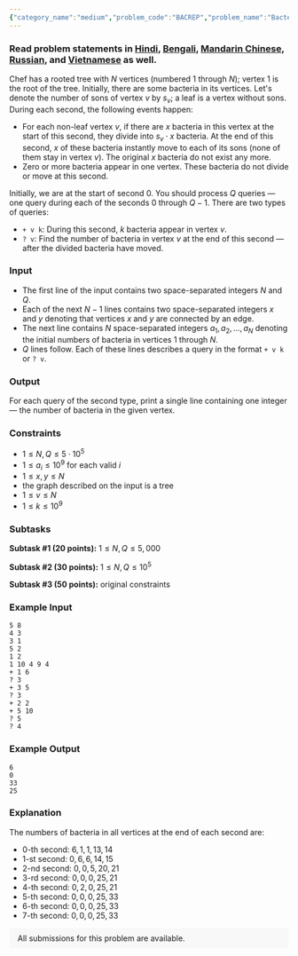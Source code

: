 ```yaml
---
{"category_name":"medium","problem_code":"BACREP","problem_name":"Bacterial Reproduction","problemComponents":{"constraints":"","constraintsState":false,"subtasks":"","subtasksState":false,"inputFormat":"","inputFormatState":false,"outputFormat":"","outputFormatState":false,"sampleTestCases":{"0":{"id":1,"input":"5 8\r\n4 3\r\n3 1\r\n5 2\r\n1 2\r\n1 10 4 9 4\r\n+ 1 6\r\n? 3\r\n+ 3 5\r\n? 3\r\n+ 2 2\r\n+ 5 10\r\n? 5\r\n? 4","output":"6\r\n0\r\n33\r\n25","explanation":"The numbers of bacteria in all vertices at the end of each second are:\r\n- $0$-th second: $6, 1, 1, 13, 14$\r\n- $1$-st second: $0, 6, 6, 14, 15$\r\n- $2$-nd second: $0, 0, 5, 20, 21$\r\n- $3$-rd second: $0, 0, 0, 25, 21$\r\n- $4$-th second: $0, 2, 0, 25, 21$\r\n- $5$-th second: $0, 0, 0, 25, 33$\r\n- $6$-th second: $0, 0, 0, 25, 33$\r\n- $7$-th second: $0, 0, 0, 25, 33$","isDeleted":false}}},"video_editorial_url":"","languages_supported":{"0":"CPP14","1":"C","2":"JAVA","3":"PYTH 3.6","4":"PYTH","5":"PYP3","6":"CS2","7":"ADA","8":"PYPY","9":"TEXT","10":"PAS fpc","11":"NODEJS","12":"RUBY","13":"PHP","14":"GO","15":"HASK","16":"TCL","17":"PERL","18":"SCALA","19":"LUA","20":"kotlin","21":"BASH","22":"JS","23":"LISP sbcl","24":"rust","25":"PAS gpc","26":"BF","27":"CLOJ","28":"R","29":"D","30":"CAML","31":"FORT","32":"ASM","33":"swift","34":"FS","35":"WSPC","36":"LISP clisp","37":"SQL","38":"SCM guile","39":"PERL6","40":"ERL","41":"CLPS","42":"ICK","43":"NICE","44":"PRLG","45":"ICON","46":"COB","47":"SCM chicken","48":"PIKE","49":"SCM qobi","50":"ST","51":"NEM"},"max_timelimit":2,"source_sizelimit":50000,"problem_author":"mikaeel","problem_tester":null,"date_added":"1-08-2019","tags":{"0":"fenwick","1":"medium","2":"mikaeel","3":"oct19","4":"r_64","5":"segment","6":"trees"},"problem_difficulty_level":"Medium-Hard","best_tag":"Segment Tree","editorial_url":"https://discuss.codechef.com/problems/BACREP","time":{"view_start_date":1571045400,"submit_start_date":1571045400,"visible_start_date":1571045400,"end_date":1735669800},"is_direct_submittable":false,"problemDiscussURL":"https://discuss.codechef.com/search?q=BACREP","is_proctored":false,"visitedContests":{},"layout":"problem"}
---
```

### Read problem statements in [Hindi](https://www.codechef.com/download/translated/OCT19/hindi/BACREP.pdf), [Bengali](https://www.codechef.com/download/translated/OCT19/bengali/BACREP.pdf), [Mandarin Chinese](https://www.codechef.com/download/translated/OCT19/mandarin/BACREP.pdf), [Russian](https://www.codechef.com/download/translated/OCT19/russian/BACREP.pdf), and [Vietnamese](https://www.codechef.com/download/translated/OCT19/vietnamese/BACREP.pdf) as well.

Chef has a rooted tree with $N$ vertices (numbered $1$ through $N$); vertex $1$ is the root of the tree. Initially, there are some bacteria in its vertices. Let's denote the number of sons of vertex $v$ by $s_v$; a leaf is a vertex without sons. During each second, the following events happen:
- For each non-leaf vertex $v$, if there are $x$ bacteria in this vertex at the start of this second, they divide into $s_v \cdot x$ bacteria. At the end of this second, $x$ of these bacteria instantly move to each of its sons (none of them stay in vertex $v$). The original $x$ bacteria do not exist any more.
- Zero or more bacteria appear in one vertex. These bacteria do not divide or move at this second.

Initially, we are at the start of second $0$. You should process $Q$ queries ― one query during each of the seconds $0$ through $Q-1$. There are two types of queries:
- `+ v k`: During this second, $k$ bacteria appear in vertex $v$.
- `? v`: Find the number of bacteria in vertex $v$ at the end of this second ― after the divided bacteria have moved.

### Input
- The first line of the input contains two space-separated integers $N$ and $Q$.
- Each of the next $N-1$ lines contains two space-separated integers $x$ and $y$ denoting that vertices $x$ and $y$ are connected by an edge.
- The next line contains $N$ space-separated integers $a_1, a_2, \ldots, a_N$ denoting the initial numbers of bacteria in vertices $1$ through $N$.
- $Q$ lines follow. Each of these lines describes a query in the format `+ v k` or `? v`.

### Output
For each query of the second type, print a single line containing one integer ― the number of bacteria in the given vertex.

### Constraints
- $1 \le N, Q \le 5 \cdot 10^5$
- $1 \le a_i \le 10^9$ for each valid $i$
- $1 \le x, y \le N$
- the graph described on the input is a tree
- $1 \le v \le N$
- $1 \le k \le 10^9$

### Subtasks
**Subtask #1 (20 points):** $1 \le N, Q \le 5,000$

**Subtask #2 (30 points):** $1 \le N, Q \le 10^5$

**Subtask #3 (50 points):** original constraints

### Example Input
```
5 8
4 3
3 1
5 2
1 2
1 10 4 9 4
+ 1 6
? 3
+ 3 5
? 3
+ 2 2
+ 5 10
? 5
? 4
```

### Example Output
```
6
0
33
25
```

### Explanation
The numbers of bacteria in all vertices at the end of each second are:
- $0$-th second: $6, 1, 1, 13, 14$
- $1$-st second: $0, 6, 6, 14, 15$
- $2$-nd second: $0, 0, 5, 20, 21$
- $3$-rd second: $0, 0, 0, 25, 21$
- $4$-th second: $0, 2, 0, 25, 21$
- $5$-th second: $0, 0, 0, 25, 33$
- $6$-th second: $0, 0, 0, 25, 33$
- $7$-th second: $0, 0, 0, 25, 33$

<aside style='background: #f8f8f8;padding: 10px 15px;'><div>All submissions for this problem are available.</div></aside>